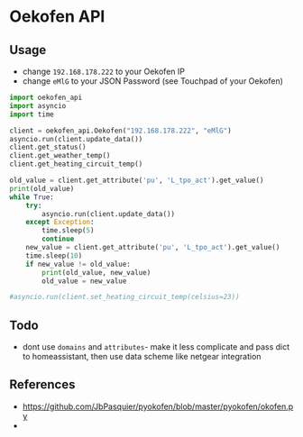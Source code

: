 # Oekofen API

## Usage

- change `192.168.178.222` to your Oekofen IP
- change `eMlG` to your JSON Password (see Touchpad of your Oekofen)

```python
import oekofen_api
import asyncio
import time

client = oekofen_api.Oekofen("192.168.178.222", "eMlG")
asyncio.run(client.update_data())
client.get_status()
client.get_weather_temp()
client.get_heating_circuit_temp()

old_value = client.get_attribute('pu', 'L_tpo_act').get_value()
print(old_value)
while True:
    try:
        asyncio.run(client.update_data())
    except Exception:
        time.sleep(5)
        continue
    new_value = client.get_attribute('pu', 'L_tpo_act').get_value()
    time.sleep(10)
    if new_value != old_value:
        print(old_value, new_value)
        old_value = new_value

#asyncio.run(client.set_heating_circuit_temp(celsius=23))


```


## Todo

- dont use `domains` and `attributes`- make it less complicate and pass dict to homeassistant, then use data scheme like netgear integration


## References

- https://github.com/JbPasquier/pyokofen/blob/master/pyokofen/okofen.py
- 